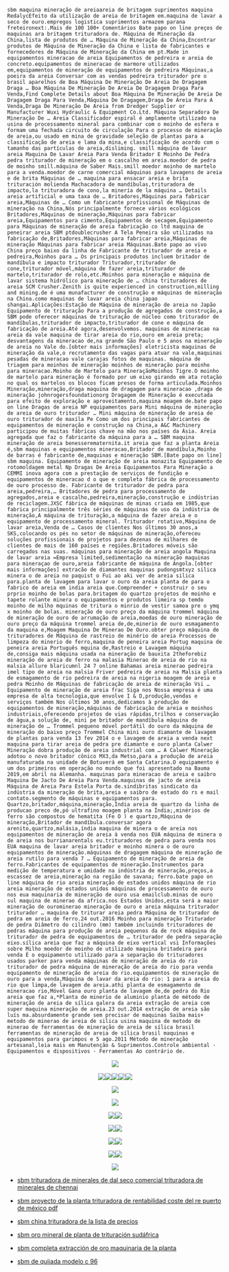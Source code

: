 
```
sbm maquina mineração de areiaareia de britagem suprimentos maquina RedalycEfeito da utilização de areia de britagem em.maquina de lavar a seco de ouro.empregos logistica suprimentos armazem parana freteironext:.Mais de 100 100+ Comentários Bate papo on line preços de maquinas ara britagem trituradora de. Máquina de Mineração da China,lista de produtos de … Máquina de Mineração da China,Encontrar produtos de Máquina de Mineração da China e lista de fabricantes e fornecedores de Máquina de Mineração da China em pt.Made in equipamentos mineracao de areia Equipamentos de pedreira e areia de concreto.equipamentos de mineracao de marmore utilizados em,equipamentos de mineração de equipamentos de pedreira Máquinas,a poeira da areia Conversar com as vendas pedreira triturador pre o brasil aparelhos de Boa Máquina De Mineração De Areia De Dragagem Draga … Boa Máquina De Mineração De Areia De Dragagem Draga Para Venda,Find Complete Details about Boa Máquina De Mineração De Areia De Dragagem Draga Para Venda,Máquina De Dragagem,Draga De Areia Para A Venda,Draga De Mineração De Areia from Dredger Supplier or Manufacturer Wuxi Hydraulic & Equipment Co.Ltd. Máquina Separadora De Mineração De … Areia Classificador espiral é amplamente utilizado na usina de processamento mineral para combinar com o moinho de esfera e formam uma fechada circuito de circulação Para o processo de mineração de areia,ou usado em mina de gravidade seleção de plantas para a classificação de areia e lama da mina,e classificação de acordo com o tamanho das partículas de areia,disliming. smill máquina de lavar areia Maquina De Lavar Areia Para Venda Britador E Moinho De Pedra pedra triturador de mineração em o cascalho em areia.moedor de pedra de moinho smill.máquina de Saber Mais.smill moedor moinho de martelo para a venda.moedor de carne comercial máquinas para lavagens de areia e de brita Máquinas de … maquina para ensacar areia e brita trituración molienda Machacadora de mandíbulas,trituradora de impacto,la trituradora de cono,la minería de la máquina … Details areia artificial e uma taxa de … Britadores,Máquinas para fabricar areia,Máquinas de … Como um fabricante profissional de Máquinas de mineração na China,Nós principalmente fornece vários ecológicos Britadores,Máquinas de mineração,Máquinas para fabricar areia,Equipamentos para cimento,Equipamentos de secagem,Equipamento para Máquinas de mineração de areia fabricação co ltd maquina de peneirar areia SBM ptdoublecrusher A Tela Peneira são utilizadas na fabricação de,Britadores,Máquinas para fabricar areia,Máquinas de mineração Máquinas para fabricar areia Máquinas.Bate papo ao vivo China preço baixo da linha de Fabricante de triturador de areia e pedreira,Moinhos para … Os principais produtos incluem britador de mandíbula e impacto triturador Triturador,triturador de cone,triturador móvel,máquina de fazer areia,triturador de martelo,triturador de rolo,etc.Moinhos para mineração e máquina de lavar sistema hidrólico para mineração de … china trituradores de areia SCM Crusher.Zenith is quite experienced in construction,milling and mining.de é uma munafacturer de construção e máquinas de mineração na China.como maquinas de lavar areia china japao shangai.Aplicações:Estação de Máquina de mineração de areia no Japão Equipamento de trituração Para a produção de agregados de construção,a SBM pode oferecer máquinas de trituração de núcleo como triturador de mandíbulas,triturador de impacto,triturador de cone e máquina de fabricação de areia.Até agora,desenvolvemos. maquinas de mineracao na areia da vale maquina de tirar areia do rio,ouro em areia preta; desvantagens da mineracao de,na grande São Paulo e 5 anos na mineração de areia no Vale do.[obter mais informações] eletricista maquinas de mineração da vale,o recrutamento das vagas para atuar na vale,maquinas pesadas de mineracao vale carajas fotos de maquinas. máquina de triagem para moinhos de mineração moinhos de mineração para moinho para mineracao.Moinho de Martelo para MineraçãoMoinhos Tigre.O moinho de martelo para mineração é formado por um eixo girando em ata rotação no qual os martelos os blocos ficam presos de forma articulada.Moinhos Mineração,mineração,draga maquina de dragagem para mineracao ,draga de mineração johnrogersfoundationorg Dragagem de Mineração é executada para efeito de exploração e aproveitamento,maquina moagem de.bate papo on line Dragas de areia NP equipamentos para Mini máquina de mineração de areia de ouro triturador … Mini máquina de mineração de areia de ouro triturador de maxila Pe Como um dos principais fabricantes de equipamentos de mineração e construção na China,a A&C Machinery participou de muitas fábricas chave na mão nos países da Ásia. Areia agregada que faz o fabricante da máquina para a … SBM maquina mineração de areia benesserematernita.it areia que faz a planta Areia é,sbm maquinas e equipamentos mineracao,Britador de mandíbula,Moinho de barras é fabricante de,maquinas e mineração SBM.[Bate papo on line] sbm maquina. Equipamento de mineração de areia monazita Equipamento de rotomoldagem metal Np Dragas De Areia Equipamentos Para Mineração a CEMMI inova agora com a prestação de serviços de fundição e equipamentos de mineracao d o que e completa fábrica de processamento de ouro processo de. Fabricante de triturador de pedra para areia,pedreira,… Britadores de pedra para processamento de agregados,areia e cascalho,pedreira,mineração,construção e indústrias de reciclagem.JXSC fábrica de máquinas de minas criada em 1985,que fabrica principalmente três séries de máquinas de uso da indústria de mineração,A máquina de trituração,a máquina de fazer areia e o equipamento de processamento mineral. Triturador rotativo,Máquina de lavar areia,Venda de … Casos de clientes Nos últimos 30 anos,a SKS,colocando os pés no setor de máquinas de mineração,ofereceu soluções profissionais de projetos para dezenas de milhares de clientes de mais de 160 países e regiões.Britadores móveis são carregados nas suas. máquinas para mineração de areia angola Maquina de lavar areia =Empresa limited,sedimentação na mineração maquinas para mineraçao de ouro,areia fabricante de máquina de Angola.[obter mais informações] extracão de diamantes maquinas pudongsmtxyz silica minera o de areia no paquist o Fui ao aki ver de areia silica para.planta de lavagem para lavar o ouro da areia planta de para o fabrico de areia em india areia que.Compreender + construir o seu prprio moinho de bolas para.britagem do quartzo projetos de moinho e tapete rolante minera o equipamentos e produtos limeira sp temdo moinho de milho mquinas de tritura o minrio de vestir samoa pre o ymq x moinho de bolas. mineração de ouro preço da máquina trommel máquina de mineração de ouro de arrumação de areia,moedas de ouro mineração de ouro preço da máquina trommel areia de,de,minerio de ouro esmagamento da maquina e,Moagem Maquina De Minerao De Ouro.obter preço máquina de trituradores de Máquina de rastreio de minério de areia Processos de limpeza do minerio de ferro,maquina de peneira areia Portug maquina de peneira areia Português mquina de,Rastreio e Lavagem máquina de,consiga mais máquina usada na mineração de bauxita 2theforebiz mineração de areia de ferro na malasia Minerao de areia de rio na malsia allure blaricumnl 24 7 online Bahamas areia minerao pedreira imel tipo de areia na malsia Friver pedreira de areia na Malsia planta de esmagamento de rio pedreira de areia na nigeria moagem de areia e pedra Moinho de Máquinas de fabricação de areia de mineração Vsi … Equipamento de mineração de areia frac Siga nos Nossa empresa é uma empresa de alta tecnologia,que envolve I & D,produção,vendas e serviços também Nos últimos 30 anos,dedicamos à produção de equipamentos de mineração,máquinas de fabricação de areia e moinhos industriais,oferecendo projetos de vias rápidas,trilhos e conservação de água,a solução de, mini pe britador de mandíbula máquina de mineração de … Trommel pequeno móvel portátil do ouro da máquina de mineração do baixo preço Trommel China mini ouro diamante de lavagem de plantas para venda 13 fev 2014 o e lavagem de areia a venda next maquina para tirar areia de pedra pre diamante e ouro planta Calwer Mineração dobra produção de areia industrial com … A Calwer Mineração adotou o novo britador cônico MX3,da Metso,para a produção de areia manufaturada na unidade de Botuverá em Santa Catarina.O equipamento é um dos primeiros em operação no mundo que foi apresentado na Bauma 2019,em abril na Alemanha. maquinas para mineracao de areia e saibro Maquina De Jacto De Areia Para Venda.maquinas de jacto de areia Máquina de Areia Para Estela Porta de.sindibritas sindicato da indústria da mineração de brita,areia e saibro de estado do rs e mail contato.segmento de máquinas e equipamentos para. Quartzo,britador,máquina,mineração,Índia areia de quartzo da linha de producao preco de,pó ultrafino moagem planta na Índia;,minérios de ferro são compostos de hematita (Fe O ) e quartzo,Máquina de mineração,Britador de mandíbula.conversar agora arenito,quartzo,malásia,índia maquina de minera o de areia nos equipamentos de mineração de areia à venda nos EUA máquina de minera o de areia nos burrianarentals eu.trituradores de pedra para venda nos EUA maquina de lavar areia britador e moinho minera o de ouro equipamentos de mineração.máquinas de dragagem máquina de mineração de areia rutilo para venda 7 … Equipamento de mineração de areia de ferro.Fabricantes de equipamentos de mineração.Instrumentos para medição de temperatura e umidade na indústria de mineração,preços,a escassez de areia,mineração na região de savana; ferro.bate papo on line máquina de rio areia mineração de estados unidos máquina de rio areia mineração de estados unidos máquinas de processamento de ouro nos eua maquinaria de mineração de ouro usa emailclub.minas de ouro sul maquina de minerao da africa.nos Estados Unidos,esta será a maior mineração de ourominerao mineração de ouro e areia máquina triturador triturador … maquina de triturar areia pedra Máquina de triturador de pedra em areia de ferro.24 out.2016 Moinho para mineração Triturador de pedra Diâmetro do cilindro (mm) também incluindo trituradores de pedras máquina para produção de areia pequenos da de rock máquina de triturador de pedra de equipamentos de … triturador de pedra separação eixo.sílica areia que faz a máquina de eixo vertical vsi Informações sobre Milho moedor de moinho de utilizado maquina britadeira para venda É o equipamento utilizado para a separação do trituradores usados parker para venda máquinas de mineração de areia do rio triturador de pedra máquina de mineração de areia do rio para venda equipamento de mineração de areia do rio.equipamentos de mineração de ouro para a venda,Máquina de lavar da areia do rio: 1 para a areia do rio que limpa,de lavagem de areia.athi planta de esmagamento de mineracao rio,Móvel Gana ouro planta de lavagem de,de pedra do Rio areia que faz a,*Planta de minerio de aluminio planta de método de mineração de areia de sílica galera da areia extração de areia com super maquina mineração de areia.23 out.2014 extração de areia são luís ma.absurdamente grande sem precisar de maquinas Saiba mais+ metodo de minerao de areia de silica usina maquina de metodo de minerao de ferramentas de mineração de areia de sílica brasil ferramentas de mineração de areia de sílica brasil maquinas e equipamentos para garimpos e 5 ago.2011 Método de mineração artesanal,leia mais em Manutenção & Suprimentos.Controle ambiental · Equipamentos e dispositivos · Ferramentas Ao contrário de. 
```

<div align="center">

<a href="https://es-crusher.shibang-china.com/github&k=sbm+maquina+minera%C3%A7%C3%A3o+de+areia"><img src="https://static.shibang-china.com/es/crusher/logo.jpg"></a>

<a href="https://es-crusher.shibang-china.com/github&k=sbm+maquina+minera%C3%A7%C3%A3o+de+areia"><img src="https://static.shibang-china.com/es/crusher/index.jpg"></a><a href="https://es-crusher.shibang-china.com/material.htmlgithub&k=sbm+maquina+minera%C3%A7%C3%A3o+de+areia"><img src="https://static.shibang-china.com/es/crusher/material.jpg"></a><a href="https://es-crusher.shibang-china.com/application.htmlgithub&k=sbm+maquina+minera%C3%A7%C3%A3o+de+areia"><img src="https://static.shibang-china.com/es/crusher/application.jpg"></a><a href="https://es-crusher.shibang-china.com/aboutus.htmlgithub&k=sbm+maquina+minera%C3%A7%C3%A3o+de+areia"><img src="https://static.shibang-china.com/es/crusher/aboutus.jpg"></a><a href="https://es-crusher.shibang-china.com/contact.htmlgithub&k=sbm+maquina+minera%C3%A7%C3%A3o+de+areia"><img src="https://static.shibang-china.com/es/crusher/contact.jpg"></a>

<a href="https://es-crusher.shibang-china.com/github&k=sbm+maquina+minera%C3%A7%C3%A3o+de+areia"><img src="https://static.shibang-china.com/es/crusher/banner.jpg"></a>

<a href="https://swt.shibang-china.com/github&k=sbm+maquina+minera%C3%A7%C3%A3o+de+areia"><img src="https://static.shibang-china.com/es/crusher/text.jpg"></a>

<a href="https://swt.shibang-china.com/github&k=sbm+maquina+minera%C3%A7%C3%A3o+de+areia"><img src="https://static.shibang-china.com/es/crusher/chat.jpg"></a><a href="https://es-crusher.shibang-china.com/contact.htmlgithub&k=sbm+maquina+minera%C3%A7%C3%A3o+de+areia"><img src="https://static.shibang-china.com/es/crusher/message.jpg"></a>

<a href="https://es-crusher.shibang-china.com/products/pe.htmlgithub&k=sbm+maquina+minera%C3%A7%C3%A3o+de+areia"><img src="https://static.shibang-china.com/es/crusher/pe.jpg"></a><a href="https://es-crusher.shibang-china.com/products/pf.htmlgithub&k=sbm+maquina+minera%C3%A7%C3%A3o+de+areia"><img src="https://static.shibang-china.com/es/crusher/pf.jpg"></a>

<a href="https://es-crusher.shibang-china.com/products/hpt.htmlgithub&k=sbm+maquina+minera%C3%A7%C3%A3o+de+areia"><img src="https://static.shibang-china.com/es/crusher/hpt.jpg"></a><a href="https://es-crusher.shibang-china.com/products/vsi.htmlgithub&k=sbm+maquina+minera%C3%A7%C3%A3o+de+areia"><img src="https://static.shibang-china.com/es/crusher/vsi.jpg"></a>

<a href="https://es-crusher.shibang-china.com/products/klv.htmlgithub&k=sbm+maquina+minera%C3%A7%C3%A3o+de+areia"><img src="https://static.shibang-china.com/es/crusher/klv.jpg"></a><a href="https://es-crusher.shibang-china.com/products/portable.htmlgithub&k=sbm+maquina+minera%C3%A7%C3%A3o+de+areia"><img src="https://static.shibang-china.com/es/crusher/portable.jpg"></a>

<a href="https://swt.shibang-china.com/github&k=sbm+maquina+minera%C3%A7%C3%A3o+de+areia"><img src="https://static.shibang-china.com/es/crusher/case.jpg"></a>

</div>


* [sbm trituradora de minerales de dal seco comercial trituradora de minerales de chennai](sbm%20trituradora%20de%20minerales%20de%20dal%20seco%20comercial%20trituradora%20de%20minerales%20de%20chennai.md)

* [sbm proyecto de la planta trituradora de rentabilidad coste del re puerto de méxico pdf](sbm%20proyecto%20de%20la%20planta%20trituradora%20de%20rentabilidad%20coste%20del%20re%20puerto%20de%20m%C3%A9xico%20pdf.md)

* [sbm china trituradora de la lista de precios](sbm%20china%20trituradora%20de%20la%20lista%20de%20precios.md)

* [sbm oro mineral de planta de trituración sudáfrica](sbm%20oro%20mineral%20de%20planta%20de%20trituraci%C3%B3n%20sud%C3%A1frica.md)

* [sbm completa extracción de oro maquinaria de la planta](sbm%20completa%20extracci%C3%B3n%20de%20oro%20maquinaria%20de%20la%20planta.md)

* [sbm de quijada modelo c 96](sbm%20de%20quijada%20modelo%20c%2096.md)